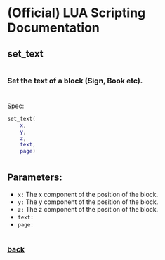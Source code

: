 
# (Official) LUA Scripting Documentation

## set_text
#
### Set the text of a block (Sign, Book etc).
#
Spec:
```lua
set_text(
	x,
	y,
	z,
	text,
	page)
```
#
## Parameters:
- `x:` The x component of the position of the block.
- `y:` The y component of the position of the block.
- `z:` The z component of the position of the block.
- `text:` 
- `page:` 
#  

### [back](../other)
